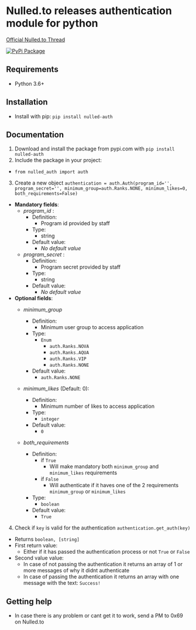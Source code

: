 # Nulled.to releases authentication module for python

[Official Nulled.to Thread](https://www.nulled.to/topic/1394300-release-authentication-module-for-python-3/)

[![PyPi Package](https://img.shields.io/pypi/v/nulled-auth.svg)](https://pypi.org/project/nulled-auth/)

## Requirements
* Python 3.6+

## Installation
* Install with pip: `pip install nulled-auth`


## Documentation
1. Download and install the package from pypi.com with `pip install nulled-auth`
2. Include the package in your project:
  * `from nulled_auth import auth`
3. Create a new object `authentication = auth.Auth(program_id='', program_secret='', minimum_group=auth.Ranks.NONE, minimum_likes=0, both_requirements=False)`
  * __Mandatory fields__:
    * _program_id_ : 
      * Definition:
        * Program id provided by staff
      * Type:
        * string
      * Default value:
        * _No default value_
    * _program_secret_ :
      * Definition:
        * Program secret provided by staff
      * Type:
        * string
      * Default value:
        * _No default value_
  * __Optional fields__:
    * _minimum_group_
      * Definition:
        * Minimum user group to access application
      * Type:
        * `Enum`
          * `auth.Ranks.NOVA`
          * `auth.Ranks.AQUA`
          * `auth.Ranks.VIP`
          * `auth.Ranks.NONE`
      * Default value:
        * `auth.Ranks.NONE`

    * _minimum_likes_ (Default: 0):
      * Definition:
        * Minimum number of likes to access application
      * Type:
        * `integer`
      * Default value:
        * `0`
    * _both_requirements_
      * Definition:
        * if `True`
          * Will make mandatory both `minimum_group` and `minimum_likes` requirements
        * if `False`
          * Will authenticate if it haves one of the 2 requirements `minimum_group` or `minimum_likes`
      * Type:
        * `boolean`
      * Default value:
        * `True`

4. Check if `key` is valid for the authentication `authentication.get_auth(key)`
  * Returns `boolean, [string]`
  * First return value: 
    * Either if it has passed the authentication process or not `True` or `False`
  * Second value value:
    * In case of not passing the authentication it returns an array of 1 or more messages of why it didnt authenticate
    * In case of passing the authentication it returns an array with one message with the text: `Success!`


## Getting help
* In case there is any problem or cant get it to work, send a PM to 0x69 on Nulled.to
